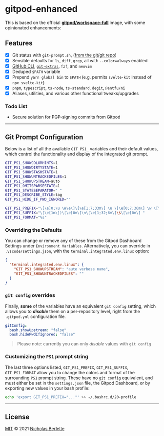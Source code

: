 # gitpod-enhanced

This is based on the official [**gitpod/workspace-full**](https://hub.docker.com/r/gitpod/workspace-full) image, with some opinionated enhancements:

## Features

- [x] Git status with `git-prompt.sh`, ([from the git/git repo](https://github.com/git/git/raw/master/contrib/completion/git-prompt.sh))
- [x] Sensible defaults for `ls`, `diff`, `grep`, all with `--color=always` enabled
- [x] [GitHub CLI](https://cli.github.com), [`git-extras`](https://github.com/tj/git-extras), `fzf`, and `neovim`
- [x] Deduped `$PATH` variable
- [x] Prepend `yarn global bin` to `$PATH` (e.g. permits `svelte-kit` instead of `npx svelte-kit`)
- [x] `pnpm`, `typescript`, `ts-node`, `ts-standard`, `degit`, `@antfu/ni`
- [x] Aliases, utilities, and various other functional tweaks/upgrades

### Todo List

- Secure solution for PGP-signing commits from Gitpod

---  

## Git Prompt Configuration

Below is a list of all the available `GIT_PS1_` variables and their default values, which control the functionality and display of the integrated git prompt.

```bash
GIT_PS1_SHOWCOLORHINTS=1
GIT_PS1_SHOWDIRTYSTATE=1
GIT_PS1_SHOWSTASHSTATE=1
GIT_PS1_SHOWUNTRACKEDFILES=1
GIT_PS1_SHOWUPSTREAM=auto
GIT_PS1_OMITSPARSESTATE=1
GIT_PS1_STATESEPARATOR=" "
GIT_PS1_DESCRIBE_STYLE=tag
GIT_PS1_HIDE_IF_PWD_IGNORED=""

GIT_PS1_PREFIX="\[\e]0;\u \W\e\]\[\e[1;7;33m\] \u \[\e[0;7;36m\] \w \[\e[0;1m\] git:("
GIT_PS1_SUFFIX="\[\e[1m\])\[\e[0m\]\n\[\e[1;32;6m\]\$\[\e[0m\] "
GIT_PS1_FORMAT="%s"
```

### Overriding the Defaults

You can change or remove any of these from the Gitpod Dashboard Settings under `Environment Variables`. Alternatively, you can override in `.vscode/settings.json`, with the `terminal.integrated.env.linux` option:

```json
{
  "terminal.integrated.env.linux": {
    "GIT_PS1_SHOWUPSTREAM": "auto verbose name",
    "GIT_PS1_SHOWUNTRACKEDFILES": ""
  }
}
```

### `git config` overrides

Finally, **some** of the variables have an equivalent `git config` setting, which allows you to ***disable*** them on a per-repository level, right from the `.gitpod.yml` configuration file.

```yaml
gitConfig:
  bash.showUpstream: "false"
  bash.hidePwdIfIgnored: "false"
```

> Please note: currently you can only *disable* values with `git config`

### Customizing the `PS1` prompt string

The last three options listed, `GIT_PS1_PREFIX`, `GIT_PS1_SUFFIX`, `GIT_PS1_FORMAT` allow you to change the colors and format of the surrounding `PS1` prompt string. These have no `git config` equivalent, and must either be set in the `settings.json` file, the Gitpod Dashboard, or by exporting new values in your bash profile:

```bash
echo 'export GIT_PS1_PREFIX="..."' >> ~/.bashrc.d/20-profile
```

---  

## License

[MIT](https://mit-license.org) © 2021 [Nicholas Berlette](https://github.com/nberlette)

